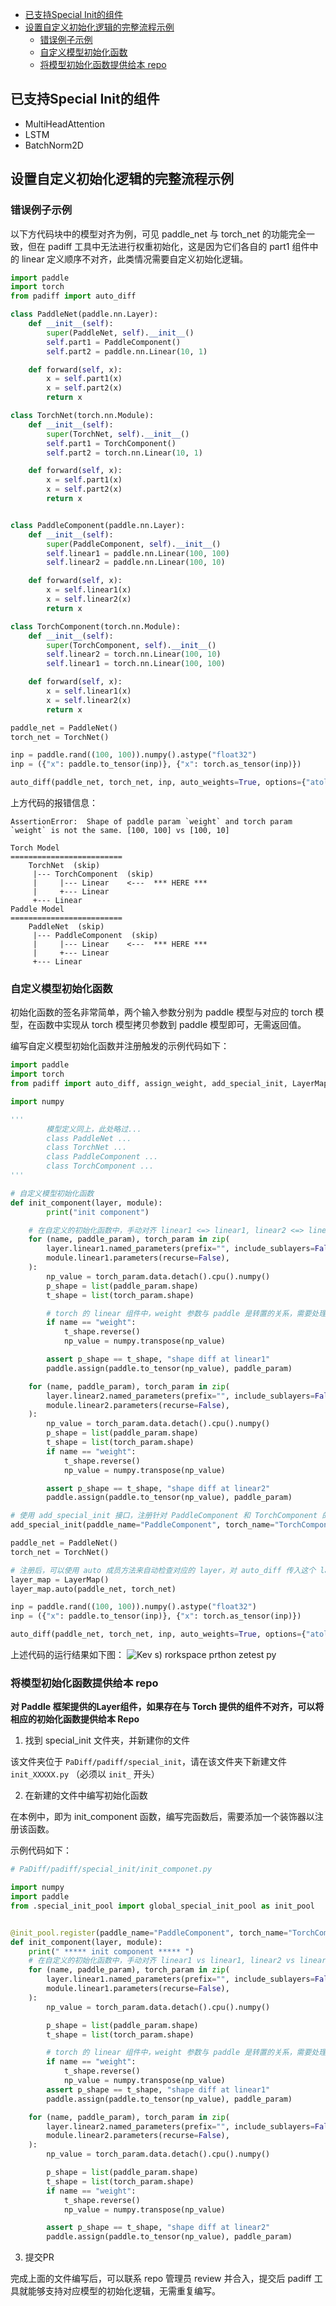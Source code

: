 - [已支持Special Init的组件](#已支持special-init的组件)
- [设置自定义初始化逻辑的完整流程示例](#设置自定义初始化逻辑的完整流程示例)
  - [错误例子示例](#错误例子示例)
  - [自定义模型初始化函数](#自定义模型初始化函数)
  - [将模型初始化函数提供给本 repo](#将模型初始化函数提供给本-repo)


## 已支持Special Init的组件

-   MultiHeadAttention
-   LSTM
-   BatchNorm2D

## 设置自定义初始化逻辑的完整流程示例

### 错误例子示例

以下方代码块中的模型对齐为例，可见 paddle_net 与 torch_net 的功能完全一致，但在 padiff 工具中无法进行权重初始化，这是因为它们各自的 part1 组件中的 linear 定义顺序不对齐，此类情况需要自定义初始化逻辑。

```py
import paddle
import torch
from padiff import auto_diff

class PaddleNet(paddle.nn.Layer):
    def __init__(self):
        super(PaddleNet, self).__init__()
        self.part1 = PaddleComponent()
        self.part2 = paddle.nn.Linear(10, 1)

    def forward(self, x):
        x = self.part1(x)
        x = self.part2(x)
        return x

class TorchNet(torch.nn.Module):
    def __init__(self):
        super(TorchNet, self).__init__()
        self.part1 = TorchComponent()
        self.part2 = torch.nn.Linear(10, 1)

    def forward(self, x):
        x = self.part1(x)
        x = self.part2(x)
        return x


class PaddleComponent(paddle.nn.Layer):
    def __init__(self):
        super(PaddleComponent, self).__init__()
        self.linear1 = paddle.nn.Linear(100, 100)
        self.linear2 = paddle.nn.Linear(100, 10)

    def forward(self, x):
        x = self.linear1(x)
        x = self.linear2(x)
        return x

class TorchComponent(torch.nn.Module):
    def __init__(self):
        super(TorchComponent, self).__init__()
        self.linear2 = torch.nn.Linear(100, 10)
        self.linear1 = torch.nn.Linear(100, 100)

    def forward(self, x):
        x = self.linear1(x)
        x = self.linear2(x)
        return x

paddle_net = PaddleNet()
torch_net = TorchNet()

inp = paddle.rand((100, 100)).numpy().astype("float32")
inp = ({"x": paddle.to_tensor(inp)}, {"x": torch.as_tensor(inp)})

auto_diff(paddle_net, torch_net, inp, auto_weights=True, options={"atol": 1e-4})
```

上方代码的报错信息：

```
AssertionError:  Shape of paddle param `weight` and torch param `weight` is not the same. [100, 100] vs [100, 10]

Torch Model
=========================
    TorchNet  (skip)
     |--- TorchComponent  (skip)
     |     |--- Linear    <---  *** HERE ***
     |     +--- Linear
     +--- Linear
Paddle Model
=========================
    PaddleNet  (skip)
     |--- PaddleComponent  (skip)
     |     |--- Linear    <---  *** HERE ***
     |     +--- Linear
     +--- Linear
```



### 自定义模型初始化函数

初始化函数的签名非常简单，两个输入参数分别为 paddle 模型与对应的 torch 模型，在函数中实现从 torch 模型拷贝参数到 paddle 模型即可，无需返回值。

编写自定义模型初始化函数并注册触发的示例代码如下：

```py
import paddle
import torch
from padiff import auto_diff, assign_weight, add_special_init, LayerMap

import numpy 

'''
		模型定义同上，此处略过...
		class PaddleNet ...
		class TorchNet ...
		class PaddleComponent ...
		class TorchComponent ...
'''

# 自定义模型初始化函数
def init_component(layer, module):
		print("init component")  

    # 在自定义的初始化函数中，手动对齐 linear1 <=> linear1, linear2 <=> linear2
    for (name, paddle_param), torch_param in zip(
        layer.linear1.named_parameters(prefix="", include_sublayers=False),
        module.linear1.parameters(recurse=False),
    ):
        np_value = torch_param.data.detach().cpu().numpy()
        p_shape = list(paddle_param.shape)
        t_shape = list(torch_param.shape)

        # torch 的 linear 组件中，weight 参数与 paddle 是转置的关系，需要处理
        if name == "weight":
            t_shape.reverse()
            np_value = numpy.transpose(np_value)

        assert p_shape == t_shape, "shape diff at linear1"
        paddle.assign(paddle.to_tensor(np_value), paddle_param)

    for (name, paddle_param), torch_param in zip(
        layer.linear2.named_parameters(prefix="", include_sublayers=False),
        module.linear2.parameters(recurse=False),
    ):
        np_value = torch_param.data.detach().cpu().numpy()
        p_shape = list(paddle_param.shape)
        t_shape = list(torch_param.shape)
        if name == "weight":
            t_shape.reverse()
            np_value = numpy.transpose(np_value)

        assert p_shape == t_shape, "shape diff at linear2"
        paddle.assign(paddle.to_tensor(np_value), paddle_param)

# 使用 add_special_init 接口，注册针对 PaddleComponent 和 TorchComponent 的初始化函数
add_special_init(paddle_name="PaddleComponent", torch_name="TorchComponent", func=init_component)

paddle_net = PaddleNet()
torch_net = TorchNet()

# 注册后，可以使用 auto 成员方法来自动检查对应的 layer，对 auto_diff 传入这个 layer_map 来触发自定义初始化函数
layer_map = LayerMap()
layer_map.auto(paddle_net, torch_net)

inp = paddle.rand((100, 100)).numpy().astype("float32")
inp = ({"x": paddle.to_tensor(inp)}, {"x": torch.as_tensor(inp)})

auto_diff(paddle_net, torch_net, inp, auto_weights=True, options={"atol": 1e-4}, layer_map=layer_map)
```

上述代码的运行结果如下图：
![Kev s) rorkspace prthon zetest py](https://user-images.githubusercontent.com/79986504/236400634-7b4ec90e-326f-4845-9e1d-318e83b9bfd9.png)



### 将模型初始化函数提供给本 repo

**对 Paddle 框架提供的Layer组件，如果存在与 Torch 提供的组件不对齐，可以将相应的初始化函数提供给本 Repo**

1.   找到 special_init 文件夹，并新建你的文件

该文件夹位于 `PaDiff/padiff/special_init`，请在该文件夹下新建文件 `init_XXXXX.py` （必须以 `init_` 开头）

2.   在新建的文件中编写初始化函数

在本例中，即为 init_component 函数，编写完函数后，需要添加一个装饰器以注册该函数。

示例代码如下：

```py
# PaDiff/padiff/special_init/init_componet.py

import numpy
import paddle
from .special_init_pool import global_special_init_pool as init_pool


@init_pool.register(paddle_name="PaddleComponent", torch_name="TorchComponent")  	# 此处填写模型的类名
def init_component(layer, module):
    print(" ***** init component ***** ")  
    # 在自定义的初始化函数中，手动对齐 linear1 vs linear1, linear2 vs linear2
    for (name, paddle_param), torch_param in zip(
        layer.linear1.named_parameters(prefix="", include_sublayers=False),
        module.linear1.parameters(recurse=False),
    ):
        np_value = torch_param.data.detach().cpu().numpy()

        p_shape = list(paddle_param.shape)
        t_shape = list(torch_param.shape)

        # torch 的 linear 组件中，weight 参数与 paddle 是转置的关系，需要处理
        if name == "weight":
            t_shape.reverse()
            np_value = numpy.transpose(np_value)
        assert p_shape == t_shape, "shape diff at linear1"
        paddle.assign(paddle.to_tensor(np_value), paddle_param)

    for (name, paddle_param), torch_param in zip(
        layer.linear2.named_parameters(prefix="", include_sublayers=False),
        module.linear2.parameters(recurse=False),
    ):
        np_value = torch_param.data.detach().cpu().numpy()

        p_shape = list(paddle_param.shape)
        t_shape = list(torch_param.shape)
        if name == "weight":
            t_shape.reverse()
            np_value = numpy.transpose(np_value)

        assert p_shape == t_shape, "shape diff at linear2"
        paddle.assign(paddle.to_tensor(np_value), paddle_param)
```

3.   提交PR

完成上面的文件编写后，可以联系 repo 管理员 review 并合入，提交后 padiff 工具就能够支持对应模型的初始化逻辑，无需重复编写。


